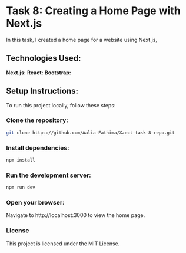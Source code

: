 # Task 8: Creating a Home Page with Next.js
In this task, I created a home page for a website using Next.js,

## Technologies Used:

**Next.js:** 
**React:** 
**Bootstrap:** 

## Setup Instructions:

To run this project locally, follow these steps:

### Clone the repository:

```sh
git clone https://github.com/Aalia-Fathima/Xzect-task-8-repo.git
```
### Install dependencies:
```sh
npm install
```
### Run the development server:
```sh
npm run dev
```
### Open your browser:
Navigate to http://localhost:3000 to view the home page.

### License
This project is licensed under the MIT License.
